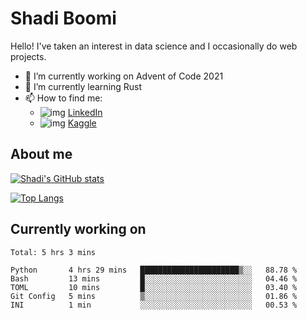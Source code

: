 # Shadi Boomi

Hello! I've taken an interest in data science and I occasionally do web projects.

- 🔭 I’m currently working on Advent of Code 2021
- 🌱 I’m currently learning Rust
- 📫 How to find me: 
  - ![img](https://www.linkedin.com/favicon.ico) [LinkedIn](https://www.linkedin.com/in/shadiboomi/)
  - ![img](https://www.kaggle.com/static/images/favicon.ico) [Kaggle](https://www.kaggle.com/sboomi)

##  About me

[![Shadi's GitHub stats](https://github-readme-stats.vercel.app/api?username=sboomi&show_icons=true&theme=radical)](https://github.com/anuraghazra/github-readme-stats)

[![Top Langs](https://github-readme-stats.vercel.app/api/top-langs/?username=sboomi&layout=compact&theme=default)](https://github.com/anuraghazra/github-readme-stats)

## Currently working on

<!--START_SECTION:waka-->
```text
Total: 5 hrs 3 mins

Python       4 hrs 29 mins   ██████████████████████▒░░   88.78 % 
Bash         13 mins         █░░░░░░░░░░░░░░░░░░░░░░░░   04.46 % 
TOML         10 mins         █░░░░░░░░░░░░░░░░░░░░░░░░   03.40 % 
Git Config   5 mins          ▒░░░░░░░░░░░░░░░░░░░░░░░░   01.86 % 
INI          1 min           ░░░░░░░░░░░░░░░░░░░░░░░░░   00.53 % 
```
<!--END_SECTION:waka-->
